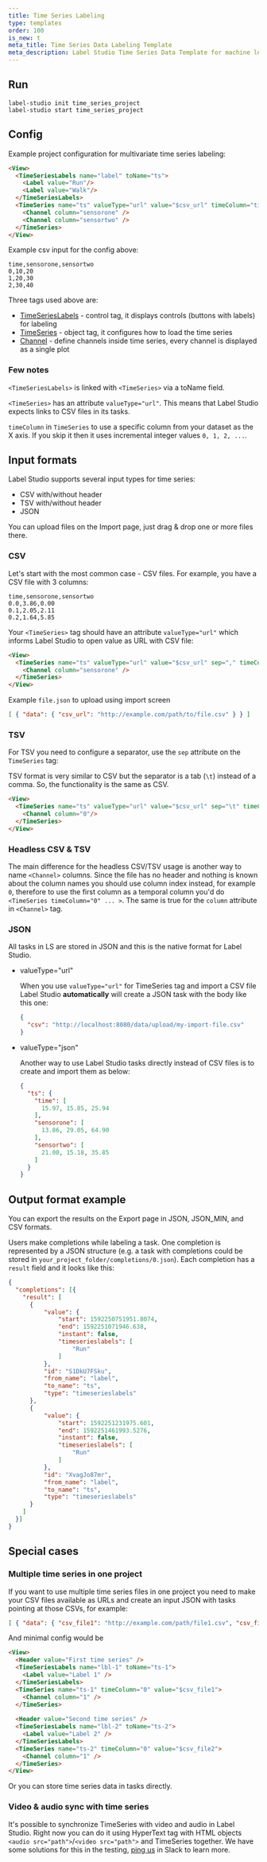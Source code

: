 ```yaml
---
title: Time Series Labeling 
type: templates
order: 100
is_new: t
meta_title: Time Series Data Labeling Template
meta_description: Label Studio Time Series Data Template for machine learning and data science data labeling projects.
---
```


## Run

```
label-studio init time_series_project
label-studio start time_series_project
```
  
## Config
  
Example project configuration for multivariate time series labeling:
  
```html
<View>
  <TimeSeriesLabels name="label" toName="ts">
    <Label value="Run"/>
    <Label value="Walk"/>
  </TimeSeriesLabels> 
  <TimeSeries name="ts" valueType="url" value="$csv_url" timeColumn="time">
    <Channel column="sensorone" />
    <Channel column="sensortwo" />
  </TimeSeries>
</View>
```

Example csv input for the config above:

```csv
time,sensorone,sensortwo
0,10,20
1,20,30
2,30,40
```

Three tags used above are: 
- [TimeSeriesLabels](/tags/timeserieslabels.html) - control tag, it displays controls (buttons with labels) for labeling
- [TimeSeries](/tags/timeseries.html) - object tag, it configures how to load the time series
- [Channel](/tags/timeseries.html#Channel) - define channels inside time series, every channel is displayed as a single plot

### Few notes

`<TimeSeriesLabels>` is linked with `<TimeSeries>` via a toName field.
  
`<TimeSeries>` has an attribute `valueType="url"`. This means that Label Studio expects links to CSV files in its tasks.

`timeColumn` in `TimeSeries` to use a specific column from your dataset as the X axis. If you skip it then it uses incremental integer values `0, 1, 2, ...`. 

## Input formats

Label Studio supports several input types for time series:

- CSV with/without header
- TSV with/without header
- JSON

You can upload files on the Import page, just drag & drop one or more files there. 

### CSV

Let's start with the most common case - CSV files. For example, you have a CSV file with 3 columns:

```csv
time,sensorone,sensortwo
0.0,3.86,0.00
0.1,2.05,2.11
0.2,1.64,5.85
 ```

Your `<TimeSeries>` tag should have an attribute `valueType="url"` which informs Label Studio to open value as URL with CSV file:

```html
<View>
  <TimeSeries name="ts" valueType="url" value="$csv_url" sep="," timeColumn="time">
    <Channel column="sensorone" />
  </TimeSeries>
</View> 
```

Example `file.json` to upload using import screen

```json
[ { "data": { "csv_url": "http://example.com/path/to/file.csv" } } ]
```

### TSV 

For TSV you need to configure a separator, use the `sep` attribute on the `TimeSeries` tag:

TSV format is very similar to CSV but the separator is a tab (`\t`) instead of a comma. 
So, the functionality is the same as CSV.

```html
<View>
  <TimeSeries name="ts" valueType="url" value="$csv_url" sep="\t" timeColumn="time">
    <Channel column="0"/>
  </TimeSeries>
</View> 
```

### Headless CSV & TSV

The main difference for the headless CSV/TSV usage is another way to name `<Channel>` columns. Since the file has no header and nothing is known about the column names you should use column index instead, for example `0`, therefore to use the first column as a temporal column you'd do `<TimeSeries timeColumn="0" ... >`. The same is true for the `column` attribute in `<Channel>` tag. 

### JSON

All tasks in LS are stored in JSON and this is the native format for Label Studio. 

* valueType="url" 

  When you use `valueType="url"` for TimeSeries tag and import a CSV file Label Studio **automatically** will create a JSON task with the body like this one: 
  
  ```json
  {
    "csv": "http://localhost:8080/data/upload/my-import-file.csv"
  }
  ```

* valueType="json"
  
  Another way to use Label Studio tasks directly instead of CSV files is to create and import them as below: 

  ```json
  {
    "ts": {
      "time": [
        15.97, 15.85, 25.94
      ],
      "sensorone": [
        13.86, 29.05, 64.90
      ],
      "sensortwo": [
        21.00, 15.18, 35.85
      ]
    }
  }
  ```

## Output format example

You can export the results on the Export page in JSON, JSON_MIN, and CSV formats. 

Users make completions while labeling a task. One completion is represented by a JSON structure (e.g. a task with completions could be stored in `your_project_folder/completions/0.json`). Each completion has a `result` field and it looks like this:

```json
{
  "completions": [{  
    "result": [
      {
          "value": {
              "start": 1592250751951.8074,
              "end": 1592251071946.638,
              "instant": false,
              "timeserieslabels": [
                  "Run"
              ]
          },
          "id": "S1DkU7FSku",
          "from_name": "label",
          "to_name": "ts",
          "type": "timeserieslabels"
      },
      {
          "value": {
              "start": 1592251231975.601,
              "end": 1592251461993.5276,
              "instant": false,
              "timeserieslabels": [
                  "Run"
              ]
          },
          "id": "XvagJo87mr",
          "from_name": "label",
          "to_name": "ts",
          "type": "timeserieslabels"
      }
    ]
  }] 
}
```

## Special cases

### Multiple time series in one project

If you want to use multiple time series files in one project you need to make your CSV files available as URLs and create an input JSON with tasks pointing at those CSVs, for example:

```json
[ { "data": { "csv_file1": "http://example.com/path/file1.csv", "csv_file2": "http://example.com/path/file2.csv" } } ]
```

And minimal config would be

```html
<View>
  <Header value="First time series" />
  <TimeSeriesLabels name="lbl-1" toName="ts-1">
    <Label value="Label 1" />
  </TimeSeriesLabels>
  <TimeSeries name="ts-1" timeColumn="0" value="$csv_file1">
    <Channel column="1" />
  </TimeSeries>
	
  <Header value="Second time series" />
  <TimeSeriesLabels name="lbl-2" toName="ts-2">
    <Label value="Label 2" />
  </TimeSeriesLabels>
  <TimeSeries name="ts-2" timeColumn="0" value="$csv_file2">
    <Channel column="1" />
  </TimeSeries>
</View>
```

Or you can store time series data in tasks directly. 

### Video & audio sync with time series

It's possible to synchronize TimeSeries with video and audio in Label Studio. Right now you can do it using HyperText tag with HTML objects `<audio src="path">`/`<video src="path">` and TimeSeries together. We have some solutions for this in the testing, [ping us](https://join.slack.com/t/label-studio/shared_invite/zt-qy37y73p-CCfEaEZvDylyQf4oatK40A) in Slack to learn more.
